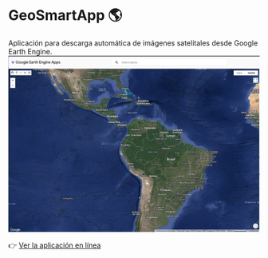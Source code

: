 # GeoSmartApp 🌎
Aplicación para descarga automática de imágenes satelitales desde Google Earth Engine.
![Logo GeoSmartApp](https://github.com/lefcgis/GeoSmartApp/blob/main/Screenshot_1.png?raw=true)


👉 [Ver la aplicación en línea](https://ee-lefcgis.projects.earthengine.app/view/geosmartappvf)


